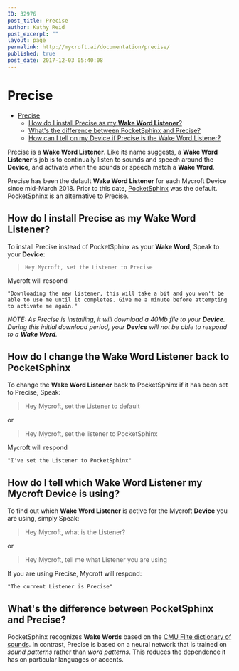 ```yaml
---
ID: 32976
post_title: Precise
author: Kathy Reid
post_excerpt: ""
layout: page
permalink: http://mycroft.ai/documentation/precise/
published: true
post_date: 2017-12-03 05:40:08
---
```

# Precise

- [Precise](#precise)
  * [How do I install Precise as my **Wake Word Listener**?](#how-do-i-install-precise-as-my-wake-word-listener)
  * [What's the difference between PocketSphinx and Precise?](#whats-the-difference-between-pocketsphinx-and-precise)
  * [How can I tell on my Device if Precise is the Wake Word Listener?](#how-can-i-tell-on-my-device-if-precise-is-the-wake-word-listener)

Precise is a **Wake Word Listener**. Like its name suggests, a **Wake Word Listener**'s job is to continually listen to sounds and speech around the **Device**, and activate when the sounds or speech match a **Wake Word**.

Precise has been the default **Wake Word Listener** for each Mycroft Device since mid-March 2018. Prior to this date, [PocketSphinx](https://github.com/cmusphinx/pocketsphinx) was the default. PocketSphinx is an alternative to Precise. 

## How do I install Precise as my **Wake Word Listener**?

To install Precise instead of PocketSphinx as your **Wake Word**, Speak to your **Device**:

> `Hey Mycroft, set the Listener to Precise`

Mycroft will respond

`"Downloading the new listener, this will take a bit and you won't be able to use me until it completes. Give me a minute before attempting to activate me again."`

_NOTE: As Precise is installing, it will download a 40Mb file to your **Device**. During this initial download period, your **Device** will not be able to respond to a **Wake Word**._

## How do I change the **Wake Word Listener** back to PocketSphinx

To change the **Wake Word Listener** back to PocketSphinx if it has been set to Precise, Speak:

> Hey Mycroft, set the Listener to default

or

> Hey Mycroft, set the listener to PocketSphinx

Mycroft will respond

`"I've set the Listener to PocketSphinx"`

## How do I tell which **Wake Word Listener** my Mycroft **Device** is using?

To find out which **Wake Word Listener** is active for the Mycroft **Device** you are using, simply Speak:

> Hey Mycroft, what is the Listener?

or

> Hey Mycroft, tell me what Listener you are using

If you are using Precise, Mycroft will respond:

`"The current Listener is Precise"`

## What's the difference between PocketSphinx and Precise?

PocketSphinx recognizes **Wake Words** based on the [CMU Flite dictionary of sounds](http://www.speech.cs.cmu.edu/cgi-bin/cmudict). In contrast, Precise is based on a neural network that is trained on _sound patterns_ rather than _word patterns_. This reduces the dependence it has on particular languages or accents.